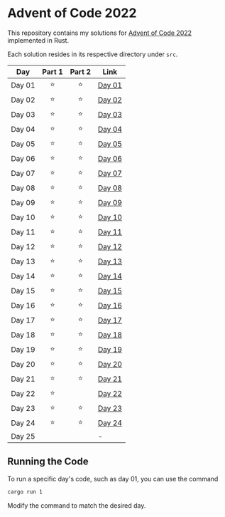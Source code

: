 # Advent of Code 2022

This repository contains my solutions for [Advent of Code 2022](https://adventofcode.com/2022) implemented in Rust.

Each solution resides in its respective directory under `src`.

| Day    | Part 1 | Part 2 | Link                 |
|--------|:------:|:------:|----------------------|
| Day 01 |   ⭐    |   ⭐    | [Day 01](src/day_01) |
| Day 02 |   ⭐    |   ⭐    | [Day 02](src/day_02) |
| Day 03 |   ⭐    |   ⭐    | [Day 03](src/day_03) |
| Day 04 |   ⭐    |   ⭐    | [Day 04](src/day_04) |
| Day 05 |   ⭐    |   ⭐    | [Day 05](src/day_05) |
| Day 06 |   ⭐    |   ⭐    | [Day 06](src/day_06) |
| Day 07 |   ⭐    |   ⭐    | [Day 07](src/day_07) |
| Day 08 |   ⭐    |   ⭐    | [Day 08](src/day_08) |
| Day 09 |   ⭐    |   ⭐    | [Day 09](src/day_09) |
| Day 10 |   ⭐    |   ⭐    | [Day 10](src/day_10) |
| Day 11 |   ⭐    |   ⭐    | [Day 11](src/day_11) |
| Day 12 |   ⭐    |   ⭐    | [Day 12](src/day_12) |
| Day 13 |   ⭐    |   ⭐    | [Day 13](src/day_13) |
| Day 14 |   ⭐    |   ⭐    | [Day 14](src/day_14) |
| Day 15 |   ⭐    |   ⭐    | [Day 15](src/day_15) |
| Day 16 |   ⭐    |   ⭐    | [Day 16](src/day_16) |
| Day 17 |   ⭐    |   ⭐    | [Day 17](src/day_17) |
| Day 18 |   ⭐    |   ⭐    | [Day 18](src/day_18) |
| Day 19 |   ⭐    |   ⭐    | [Day 19](src/day_19) |
| Day 20 |   ⭐    |   ⭐    | [Day 20](src/day_20) |
| Day 21 |   ⭐    |   ⭐    | [Day 21](src/day_21) |
| Day 22 |   ⭐    |        | [Day 22](src/day_22) |
| Day 23 |   ⭐    |   ⭐    | [Day 23](src/day_23) |
| Day 24 |   ⭐    |   ⭐    | [Day 24](src/day_24) |
| Day 25 |        |        | -                    |

## Running the Code
To run a specific day's code, such as day 01, you can use the command
``` bash 
cargo run 1
```
Modify the command to match the desired day.

